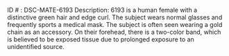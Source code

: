 ID # : DSC-MATE-6193
Description: 6193 is a human female with a distinctive green hair and edge curl. The subject wears normal glasses and frequently sports a medical mask. The subject is often seen wearing a gold chain as an accessory. On their forehead, there is a two-color band, which is believed to be exposed tissue due to prolonged exposure to an unidentified source.